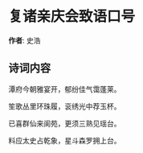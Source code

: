 # 复诸亲庆会致语口号

**作者**: 史浩

## 诗词内容

潭府今朝雅宴开，郁纷佳气霭蓬莱。

笙歌丛里环珠履，衮绣光中荐玉杯。

已喜群仙来阆苑，更须三熟见瑶台。

料应太史占乾象，星斗森罗拥上台。

